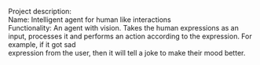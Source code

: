 Project description:<br/>
Name: Intelligent agent for human like interactions<br/>
Functionality: An agent with vision. Takes the human expressions as an input, processes it and performs an action according to the expression. For example, if it got sad<br/> expression from the user, then it will tell a joke to make their mood better.  


